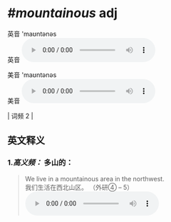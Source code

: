 # ***\#mountainous*** adj
英音 'maʊntənəs  
英音
<audio src="./media/mountainous-B.aac" controls="controls"></audio>

美音 'maʊntənəs  
美音
<audio src="./media/mountainous.aac" controls="controls"></audio>



| 词频 2 |  

英文释义
---
### 1.*高义频：* **多山的：**  

 > We live in a mountainous area in the northwest.   
 > 我们生活在西北山区。  （外研④ – 5）  
<audio src="./media/mountainous-1.aac" controls="controls"></audio>


